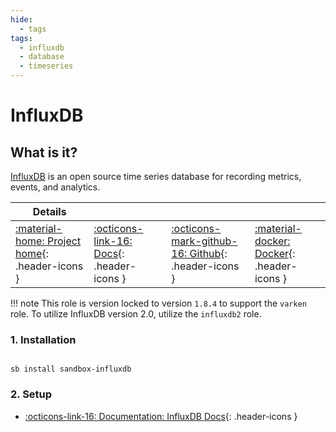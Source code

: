 ```yaml
---
hide:
  - tags
tags:
  - influxdb
  - database
  - timeseries
---
```


# InfluxDB

## What is it?

[InfluxDB](https://www.influxdata.com/products/influxdb/) is an open source time series database for recording metrics, events, and analytics.

| Details     |             |             |             |
|-------------|-------------|-------------|-------------|
| [:material-home: Project home](https://www.influxdata.com/products/influxdb/){: .header-icons } | [:octicons-link-16: Docs](hhttps://docs.influxdata.com/influxdb/v1/){: .header-icons } | [:octicons-mark-github-16: Github](https://github.com/influxdata/influxdata-docker){: .header-icons } | [:material-docker: Docker](https://hub.docker.com/_/influxdb){: .header-icons }|

!!! note
    This role is version locked to version `1.8.4` to support the `varken` role. To utilize InfluxDB version 2.0, utilize the `influxdb2` role.

### 1. Installation

``` shell

sb install sandbox-influxdb

```

### 2. Setup

- [:octicons-link-16: Documentation: InfluxDB Docs](https://docs.influxdata.com/influxdb/v1/){: .header-icons }
